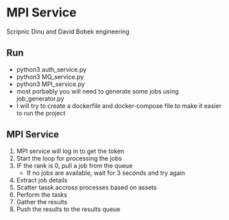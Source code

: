 # MPI Service
Scripnic Dinu and David Bobek engineering

## Run
* python3 auth_service.py
* python3 MQ_service.py
* python3 MPI_service.py
* most porbably you will need to generate some jobs using job_generator.py
* I will try to create a dockerfile and docker-compose file to make it easier to run the project

## MPI Service
1. MPI service will log in to get the token
2. Start the loop for processing the jobs
3. IF the rank is 0, pull a job from the queue 
    * If no jobs are available, wait for 3 seconds and try again
4. Extract job details
5. Scatter tassk accross processes based on assets
6. Perform the tasks
7. Gather the results
8. Push the results to the results queue